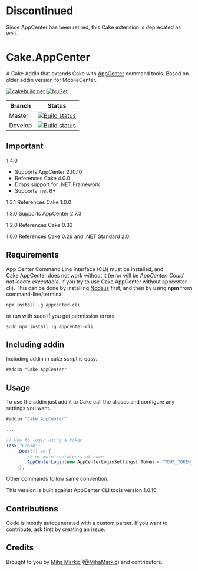 # Discontinued

Since AppCenter has been retired, this Cake extension is deprecated as well.
 
 # Cake.AppCenter

A Cake AddIn that extends Cake with [AppCenter](https://github.com/Microsoft/appcenter-cli/) command tools. Based on older addin version for MobileCenter.

[![cakebuild.net](https://img.shields.io/badge/WWW-cakebuild.net-blue.svg)](http://cakebuild.net/)
[![NuGet](https://img.shields.io/nuget/v/Cake.AppCenter.svg)](https://www.nuget.org/packages/Cake.AppCenter)

|Branch|Status|
|------|------|
|Master|[![Build status](https://ci.appveyor.com/api/projects/status/github/cake-contrib/Cake.AppCenter?branch=master&svg=true)](https://ci.appveyor.com/project/cakecontrib/cake-appcenter)|
|Develop|[![Build status](https://ci.appveyor.com/api/projects/status/github/cake-contrib/Cake.AppCenter?branch=develop&svg=true)](https://ci.appveyor.com/project/cakecontrib/cake-appcenter)|

## Important

1.4.0 
* Supports AppCenter 2.10.10
* References Cake 4.0.0
* Drops support for .NET Framework
* Supports .net 6+

1.3.1 References Cake 1.0.0

1.3.0 Supports AppCenter 2.7.3

1.2.0 References Cake 0.33

1.0.0 References Cake 0.26 and .NET Standard 2.0.

## Requirements

App Center Command Line Interface (CLI) must be installed, and Cake.AppCenter does not work without it (error will be *AppCenter: Could not locate executable.* if you try to use Cake.AppCenter without appcenter-cli). This can be done by installing [Node.js](https://nodejs.org/) first, and then by using **npm** from command-line/terminal

```
npm install -g appcenter-cli
```

or run with sudo if you get permission errors

```
sudo npm install -g appcenter-cli
```

## Including addin
Including addin in cake script is easy.
```
#addin "Cake.AppCenter"
```
## Usage

To use the addin just add it to Cake call the aliases and configure any settings you want.

```csharp
#addin "Cake.AppCenter"

...

// How to login using a token
Task("Login")
	.Does(() => {
		// or more containers at once
		AppCenterLogin(new AppCenterLoginSettings{ Token = "YOUR_TOKEN_HERE" });
	)};
```
Other commands follow same convention.

This version is built against AppCenter CLI tools version 1.0.16.

## Contributions

Code is mostly autogenerated with a custom parser. If you want to contribute, ask first by creating an issue.

## Credits

Brought to you by [Miha Markic](https://github.com/MihaMarkic) ([@MihaMarkic](https://twitter.com/MihaMarkic/)) and contributors.

